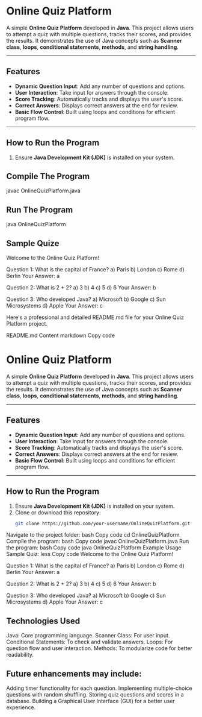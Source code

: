 # Online Quiz Platform

A simple **Online Quiz Platform** developed in **Java**. This project allows users to attempt a quiz with multiple questions, tracks their scores, and provides the results. It demonstrates the use of Java concepts such as **Scanner class**, **loops**, **conditional statements**, **methods**, and **string handling**.

---

## Features

- **Dynamic Question Input**: Add any number of questions and options.
- **User Interaction**: Take input for answers through the console.
- **Score Tracking**: Automatically tracks and displays the user's score.
- **Correct Answers**: Displays correct answers at the end for review.
- **Basic Flow Control**: Built using loops and conditions for efficient program flow.

---

## How to Run the Program

1. Ensure **Java Development Kit (JDK)** is installed on your system.


## Compile The Program
javac OnlineQuizPlatform.java

## Run The Program
java OnlineQuizPlatform


## Sample Quize
Welcome to the Online Quiz Platform!

Question 1: What is the capital of France?
a) Paris
b) London
c) Rome
d) Berlin
Your Answer: a

Question 2: What is 2 + 2?
a) 3
b) 4
c) 5
d) 6
Your Answer: b

Question 3: Who developed Java?
a) Microsoft
b) Google
c) Sun Microsystems
d) Apple
Your Answer: c


Here's a professional and detailed README.md file for your Online Quiz Platform project.

README.md Content
markdown
Copy code
# Online Quiz Platform

A simple **Online Quiz Platform** developed in **Java**. This project allows users to attempt a quiz with multiple questions, tracks their scores, and provides the results. It demonstrates the use of Java concepts such as **Scanner class**, **loops**, **conditional statements**, **methods**, and **string handling**.

---

## Features

- **Dynamic Question Input**: Add any number of questions and options.
- **User Interaction**: Take input for answers through the console.
- **Score Tracking**: Automatically tracks and displays the user's score.
- **Correct Answers**: Displays correct answers at the end for review.
- **Basic Flow Control**: Built using loops and conditions for efficient program flow.

---

## How to Run the Program

1. Ensure **Java Development Kit (JDK)** is installed on your system.
2. Clone or download this repository:
   ```bash
   git clone https://github.com/your-username/OnlineQuizPlatform.git
Navigate to the project folder:
bash
Copy code
cd OnlineQuizPlatform
Compile the program:
bash
Copy code
javac OnlineQuizPlatform.java
Run the program:
bash
Copy code
java OnlineQuizPlatform
Example Usage
Sample Quiz:
less
Copy code
Welcome to the Online Quiz Platform!

Question 1: What is the capital of France?
a) Paris
b) London
c) Rome
d) Berlin
Your Answer: a

Question 2: What is 2 + 2?
a) 3
b) 4
c) 5
d) 6
Your Answer: b

Question 3: Who developed Java?
a) Microsoft
b) Google
c) Sun Microsystems
d) Apple
Your Answer: c


## Technologies Used
Java: Core programming language.
Scanner Class: For user input.
Conditional Statements: To check and validate answers.
Loops: For question flow and user interaction.
Methods: To modularize code for better readability.

## Future enhancements may include:

Adding timer functionality for each question.
Implementing multiple-choice questions with random shuffling.
Storing quiz questions and scores in a database.
Building a Graphical User Interface (GUI) for a better user experience.
